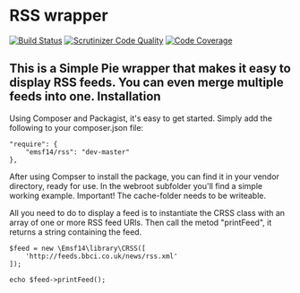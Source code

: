 RSS wrapper
==========
[![Build Status](https://travis-ci.org/EmilSjunnesson/rss.svg?branch=master)](https://travis-ci.org/EmilSjunnesson/rss)
[![Scrutinizer Code Quality](https://scrutinizer-ci.com/g/EmilSjunnesson/rss/badges/quality-score.png?b=master)](https://scrutinizer-ci.com/g/EmilSjunnesson/rss/?branch=master)
[![Code Coverage](https://scrutinizer-ci.com/g/EmilSjunnesson/rss/badges/coverage.png?b=master)](https://scrutinizer-ci.com/g/EmilSjunnesson/rss/?branch=master)

This is a Simple Pie wrapper that makes it easy to display RSS feeds. You can even merge 
multiple feeds into one.
Installation
-------------
Using Composer and Packagist, it's easy to get started. Simply add the following to 
your composer.json file:
```
"require": {
    "emsf14/rss": "dev-master"
},
```
After using Compser to install the package, you can find it in your vendor directory, ready for use.
In the webroot subfolder you'll find a simple working example. Important! The cache-folder needs 
to be writeable.

All you need to do to display a feed is to instantiate the CRSS class with an array of one 
or more RSS feed URls. Then call the metod "printFeed", it returns a string containing the feed.
```
$feed = new \Emsf14\library\CRSS([
	'http://feeds.bbci.co.uk/news/rss.xml'
]);

echo $feed->printFeed();
```

